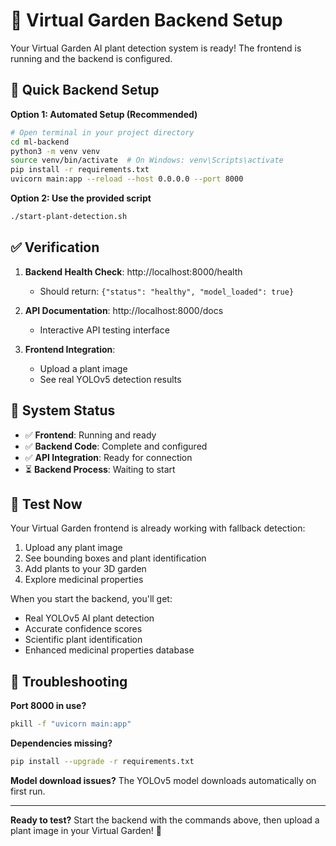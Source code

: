 # 🌱 Virtual Garden Backend Setup

Your Virtual Garden AI plant detection system is ready! The frontend is running and the backend is configured.

## 🚀 Quick Backend Setup

**Option 1: Automated Setup (Recommended)**
```bash
# Open terminal in your project directory
cd ml-backend
python3 -m venv venv
source venv/bin/activate  # On Windows: venv\Scripts\activate
pip install -r requirements.txt
uvicorn main:app --reload --host 0.0.0.0 --port 8000
```

**Option 2: Use the provided script**
```bash
./start-plant-detection.sh
```

## ✅ Verification

1. **Backend Health Check**: http://localhost:8000/health
   - Should return: `{"status": "healthy", "model_loaded": true}`

2. **API Documentation**: http://localhost:8000/docs
   - Interactive API testing interface

3. **Frontend Integration**: 
   - Upload a plant image
   - See real YOLOv5 detection results

## 🔧 System Status

- ✅ **Frontend**: Running and ready
- ✅ **Backend Code**: Complete and configured
- ✅ **API Integration**: Ready for connection
- ⏳ **Backend Process**: Waiting to start

## 🧪 Test Now

Your Virtual Garden frontend is already working with fallback detection:

1. Upload any plant image
2. See bounding boxes and plant identification
3. Add plants to your 3D garden
4. Explore medicinal properties

When you start the backend, you'll get:
- Real YOLOv5 AI plant detection
- Accurate confidence scores
- Scientific plant identification
- Enhanced medicinal properties database

## 🐛 Troubleshooting

**Port 8000 in use?**
```bash
pkill -f "uvicorn main:app"
```

**Dependencies missing?**
```bash
pip install --upgrade -r requirements.txt
```

**Model download issues?**
The YOLOv5 model downloads automatically on first run.

---

**Ready to test?** Start the backend with the commands above, then upload a plant image in your Virtual Garden! 🌿
